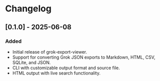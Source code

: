 # Changelog

## [0.1.0] - 2025-06-08

### Added

- Initial release of grok-export-viewer.
- Support for converting Grok JSON exports to Markdown, HTML, CSV, SQLite, and JSON.
- CLI with customizable output format and source file.
- HTML output with live search functionality.
